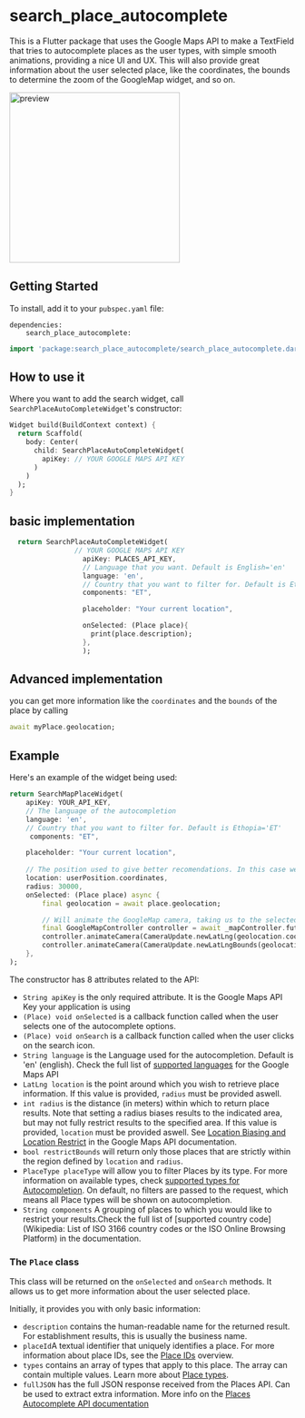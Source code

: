 # search_place_autocomplete

This is a Flutter package that uses the Google Maps API to make a TextField that tries to autocomplete places as the user types, with simple smooth animations, providing a nice UI and UX.
This will also provide great information about the user selected place, like the coordinates, the bounds to determine the zoom of the GoogleMap widget, and so on.

 <img src=".github-assets/preview.png" alt="preview" width="300"/> 



## Getting Started

To install, add it to your `pubspec.yaml` file:

```
dependencies:
    search_place_autocomplete:

```

```dart
import 'package:search_place_autocomplete/search_place_autocomplete.dart';
```

## How to use it

Where you want to add the search widget, call `SearchPlaceAutoCompleteWidget`'s constructor:

```dart
Widget build(BuildContext context) {
  return Scaffold(
    body: Center(
      child: SearchPlaceAutoCompleteWidget(
        apiKey: // YOUR GOOGLE MAPS API KEY
      )
    )
  );
}
```

## basic implementation

```dart
  return SearchPlaceAutoCompleteWidget(
                // YOUR GOOGLE MAPS API KEY 
                  apiKey: PLACES_API_KEY,
                  // Language that you want. Default is English='en' 
                  language: 'en',
                  // Country that you want to filter for. Default is Ethopia='ET'
                  components: "ET",

                  placeholder: "Your current location",

                  onSelected: (Place place){
                    print(place.description);
                  },
                  );


```
## Advanced implementation
you can get more information like the `coordinates` and the `bounds` of the place by calling

```dart
await myPlace.geolocation;
```

## Example

Here's an example of the widget being used:

```dart
return SearchMapPlaceWidget(
    apiKey: YOUR_API_KEY,
    // The language of the autocompletion
    language: 'en',
    // Country that you want to filter for. Default is Ethopia='ET'
     components: "ET",

    placeholder: "Your current location",
                  
    // The position used to give better recomendations. In this case we are using the user position
    location: userPosition.coordinates,
    radius: 30000,
    onSelected: (Place place) async {
        final geolocation = await place.geolocation;

        // Will animate the GoogleMap camera, taking us to the selected position with an appropriate zoom
        final GoogleMapController controller = await _mapController.future;
        controller.animateCamera(CameraUpdate.newLatLng(geolocation.coordinates));
        controller.animateCamera(CameraUpdate.newLatLngBounds(geolocation.bounds, 0));
    },
);
```


The constructor has 8 attributes related to the API:

- `String apiKey` is the only required attribute. It is the Google Maps API Key your application is using
- `(Place) void onSelected` is a callback function called when the user selects one of the autocomplete options.
- `(Place) void onSearch` is a callback function called when the user clicks on the search icon.
- `String language` is the Language used for the autocompletion. Default is 'en' (english). Check the full list of [supported languages](https://developers.google.com/maps/faq#languagesupport) for the Google Maps API
- `LatLng location` is the point around which you wish to retrieve place information. If this value is provided, `radius` must be provided aswell.
- `int radius` is the distance (in meters) within which to return place results. Note that setting a radius biases results to the indicated area, but may not fully restrict results to the specified area. If this value is provided, `location` must be provided aswell. See [Location Biasing and Location Restrict](https://developers.google.com/places/web-service/autocomplete#location_biasing) in the Google Maps API documentation.
- `bool restrictBounds` will return only those places that are strictly within the region defined by `location` and `radius`.
- `PlaceType placeType` will allow you to filter Places by its type. For more information on available types, check [supported types for Autocompletion](https://developers.google.com/places/web-service/autocomplete?#place_types). On default, no filters are passed to the request, which means all Place types will be shown on autocompletion.
- `String components` A grouping of places to which you would like to restrict your results.Check the full list of [supported  country code](Wikipedia: List of ISO 3166 country codes or the ISO Online Browsing Platform) in the documentation.

### The `Place` class

This class will be returned on the `onSelected` and `onSearch` methods. It allows us to get more information about the user selected place.

Initially, it provides you with only basic information:

- `description` contains the human-readable name for the returned result. For establishment results, this is usually the business name.
- `placeId`A textual identifier that uniquely identifies a place. For more information about place IDs, see the [Place IDs](https://developers.google.com/places/web-service/place-id) overview.
- `types` contains an array of types that apply to this place. The array can contain multiple values. Learn more about [Place types](https://developers.google.com/places/web-service/supported_types).
- `fullJSON` has the full JSON response received from the Places API. Can be used to extract extra information. More info on the [Places Autocomplete API documentation](https://developers.google.com/places/web-service/autocomplete)


